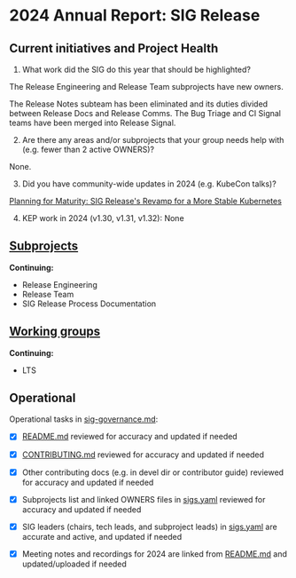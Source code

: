 # 2024 Annual Report: SIG Release

## Current initiatives and Project Health

1. What work did the SIG do this year that should be highlighted?

The Release Engineering and Release Team subprojects have new owners.

The Release Notes subteam has been eliminated and its duties divided between Release Docs and Release Comms. The Bug Triage and CI Signal teams have been merged into Release Signal.

2. Are there any areas and/or subprojects that your group needs help with (e.g. fewer than 2 active OWNERS)?

None.

3. Did you have community-wide updates in 2024 (e.g. KubeCon talks)?

[Planning for Maturity: SIG Release's Revamp for a More Stable Kubernetes](https://www.youtube.com/watch?v=UhIXUarNPKc)

4. KEP work in 2024 (v1.30, v1.31, v1.32):
None
<!--
   TODO: Uncomment the following auto-generated list of KEPs, once reviewed & updated for correction.

   Note: This list is generated from the KEP metadata in kubernetes/enhancements repository.
      If you find any discrepancy in the generated list here, please check the KEP metadata.
      Please raise an issue in kubernetes/community, if the KEP metadata is correct but the generated list is incorrect.
-->

<!-- 

 -->

## [Subprojects](https://git.k8s.io/community/sig-release#subprojects)


**Continuing:**
  - Release Engineering
  - Release Team
  - SIG Release Process Documentation

## [Working groups](https://git.k8s.io/community/sig-release#working-groups)

**Continuing:**
 - LTS

## Operational

Operational tasks in [sig-governance.md]:
- [x] [README.md] reviewed for accuracy and updated if needed
- [x] [CONTRIBUTING.md] reviewed for accuracy and updated if needed
- [x] Other contributing docs (e.g. in devel dir or contributor guide) reviewed for accuracy and updated if needed
- [x] Subprojects list and linked OWNERS files in [sigs.yaml] reviewed for accuracy and updated if needed
- [x] SIG leaders (chairs, tech leads, and subproject leads) in [sigs.yaml] are accurate and active, and updated if needed
- [x] Meeting notes and recordings for 2024 are linked from [README.md] and updated/uploaded if needed


[CONTRIBUTING.md]: https://git.k8s.io/community/sig-release/CONTRIBUTING.md
[sig-governance.md]: https://git.k8s.io/community/committee-steering/governance/sig-governance.md
[README.md]: https://git.k8s.io/community/sig-release/README.md
[sigs.yaml]: https://git.k8s.io/community/sigs.yaml
[devel]: https://git.k8s.io/community/contributors/devel/README.md
